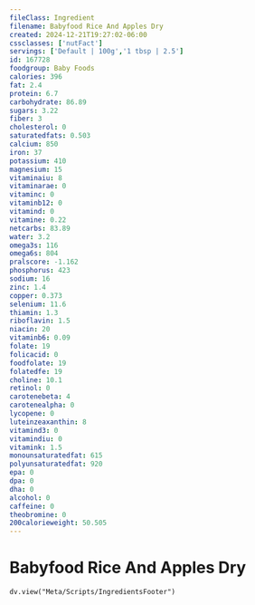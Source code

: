 ```yaml
---
fileClass: Ingredient
filename: Babyfood Rice And Apples Dry
created: 2024-12-21T19:27:02-06:00
cssclasses: ['nutFact']
servings: ['Default | 100g','1 tbsp | 2.5']
id: 167728
foodgroup: Baby Foods
calories: 396
fat: 2.4
protein: 6.7
carbohydrate: 86.89
sugars: 3.22
fiber: 3
cholesterol: 0
saturatedfats: 0.503
calcium: 850
iron: 37
potassium: 410
magnesium: 15
vitaminaiu: 8
vitaminarae: 0
vitaminc: 0
vitaminb12: 0
vitamind: 0
vitamine: 0.22
netcarbs: 83.89
water: 3.2
omega3s: 116
omega6s: 804
pralscore: -1.162
phosphorus: 423
sodium: 16
zinc: 1.4
copper: 0.373
selenium: 11.6
thiamin: 1.3
riboflavin: 1.5
niacin: 20
vitaminb6: 0.09
folate: 19
folicacid: 0
foodfolate: 19
folatedfe: 19
choline: 10.1
retinol: 0
carotenebeta: 4
carotenealpha: 0
lycopene: 0
luteinzeaxanthin: 8
vitamind3: 0
vitamindiu: 0
vitamink: 1.5
monounsaturatedfat: 615
polyunsaturatedfat: 920
epa: 0
dpa: 0
dha: 0
alcohol: 0
caffeine: 0
theobromine: 0
200calorieweight: 50.505
---
```


# Babyfood Rice And Apples Dry

```dataviewjs
dv.view("Meta/Scripts/IngredientsFooter")
```